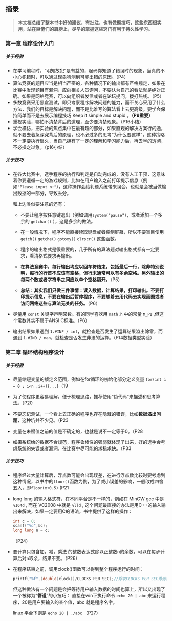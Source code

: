 ## 摘录

> **本文档总结了整本书中好的建议，有批注，也有做题技巧，这些东西很实用，站在巨佬们的肩膀上，尽早的掌握这些窍门有利于持久性学习。**

### 第一章 程序设计入门

##### 关于经验

- 在学习编程时，“明知故犯”是有益的，起码你知道了错误时的现象，当真的不小心犯错时，可以通过现象猜测到可能出错的原因。（P4）
- 算法竞赛的题目应当是相当严密的，各种情况下的输出都有严格规定，如果在比赛中发现题目有漏洞，应向相关人员询问，不要认为自己的看法就是绝对正确。如果是网络竞赛，可以向组织者发信或者在论坛提问，拨打热线。（P5）
- 多数竞赛采用黑盒测试，即只考察程序解决问题的能力，而不关心采用了什么方法，我们的目标是解决问题，而不是比谁写的算法看上去更高级。要学会保持简单而不是去展示编程技巧 Keep it simple and stupid 。**（P9重要）**
- 重视实验，哪怕不清楚背后的道理，至少要清楚现象。（P16小结）
- 学会模仿，把实验的焦点集中在最有趣的部分，如果直观的解决方案行的通，就不要去着急深究背后的原理，也不必过多的思考“为什么要这样”，这种策略不一定要执行很久，当自己拥有了一定的理解和学习能力后，再去学的透彻，不必操之过急。（p16小结）

##### 关于技巧

- 在各大比赛中，选手程序的执行和判定是自动完成的，没有人工干预，这意味着你要遵循一定的游戏规则，比如在用户输入之前打印提示信息（例如`"Please input n:"`），这种操作会给判题系统带来误会，也就是会被当做输出数据的一部分，导致丢分。

  和上边类似要注意的还有：

  - 不要让程序按任意键退出（例如调用`system("pause")`，或者添加一个多余的 `getchar()` ），这是多余的做法。

  - 在一般情况下，程序不能直接读取键盘或者控制屏幕，所以不要盲目使用 `getch()` `getche()` `gotoxy()` `clrscr()` 这些函数。 
  - 程序的输出格式是很重要的，几乎所有的算法题对输出格式都有一定要求，看清格式要求再输出。
  - **在算法竞赛中，每行输出均应以回车符结束，包括最后一行，除非特别说明，每行的行首不应该有空格，但行末通常可以有多余空格。另外输出的每两个数或者字符串之间应以单个空格隔开。**（P5）
  - **总结：其实我们只做三件事情：读入数据，计算结果，打印输出。不要打印提示信息，不要在输出后暂停程序，不要想着去用代码去实现画图或者访问网络这些与算法无关的任务。**（P6）

- 尽量用 `const` 关键字声明常数。有的同学喜欢用 `math.h` 中的常量 `M_PI` ,但这个常数其实不属于ANSI C标准。（P6）

- 输出结果如果遇到 `1.#INF / inf`，就检查是否发生了运算结果溢出除零，而遇到 `1.#IND / nan`，就检查是否发生非法的运算。（P14数据类型实验）

### 第二章 循环结构程序设计

##### 关于经验

- 尽量缩短变量的额定义范围，例如在for循环的初始化部分定义变量  `for(int i = 0 ; i<n ;i++){...}`（19

- 为了使程序更容易理解，便于梳理思路，推荐使用“伪代码”来描述和思考算法。（P20

- 不要忘记测试，一个看上去正确的程序也存在隐藏的错误，比如**数据溢出问题**，这种坑并不少见。（P23

- 变量在未赋值之前的值是不确定的，也就是说不一定等于0。（P28

- 如果系统给的数据不合规范，程序鲁棒性的强弱就体现了出来，好的选手会考虑系统的失误或者漏洞，在比赛中尽可能的求稳求快。（P33

  

##### 关于技巧

- 程序经过大量计算后，浮点数可能会出现误差，在进行浮点数比较时要考虑到这种情况，以书中的`floor()`函数为例，为了减小误差的影响，一般改成四舍五入，即`floor(x+0.5)`   (P21

- long long 的输入格式符，在不同平台是不一样的，例如在 MinGW gcc 中是 `%I64d`  , 而在 VC2008 中就是 `%lld` , 这个问题最直接的办法是用C++的输入输出来解决，如果一定要用C的语法，书中提供了这样的操作：

  ```c
  int c = 0;
  scanf("%d",&c);
  long long n = c;
  ```

  （P24）

- 要计算只包含加，减，乘法 的整数表达式除以正整数n的余数，可以在每步计算后对n取余，结果不变。（P26)

- 在程序结束之前，调用clock()函数可以得到整个程序运行的时间：

  ```c
  printf("%f",(double)clock()/CLOCKS_PER_SEC);//除以CLOCKS_PER_SEC得到秒数
  ```

  但这种做法有一个问题是会把等待用户输入数据的时间也算上，所以又出现了一个被称为“**管道**”的小技巧：
  直接在win下执行命令 `echo 20 | abc` 来运行程序，20是用户要输入的某个值，abc 就是程序名字。

  linux 平台下则是 `echo 20 | ./abc` （P27）

  